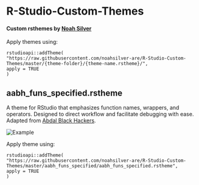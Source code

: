 # R-Studio-Custom-Themes
#### Custom rsthemes by [Noah Silver](https://taplink.cc/noahsilver)

Apply themes using:

```
rstudioapi::addTheme(
"https://raw.githubusercontent.com/noahsilver-are/R-Studio-Custom-Themes/master/{theme-folder}/{theme-name.rstheme}/", 
apply = TRUE
)
```

## aabh_funs_specified.rstheme

A theme for RStudio that emphasizes function names, wrappers, and operators. Designed to direct workflow and facilitate debugging with ease. Adapted from [Abdal Black Hackers](https://github.com/ProfShafiei/Abdal-Black-Hackers).

![Example](https://github.com/noahsilver-are/R-Studio-Custom-Themes/blob/master/aabh_funs_specified/aabh_funs_specified_example.PNG)

Apply theme using:

```
rstudioapi::addTheme(
"https://raw.githubusercontent.com/noahsilver-are/R-Studio-Custom-Themes/master/aabh_funs_specified/aabh_funs_specified.rstheme",
apply = TRUE
)
```


